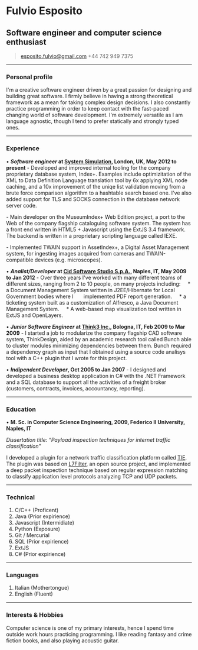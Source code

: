 # Fulvio Esposito
## Software engineer and computer science enthusiast

> [esposito.fulvio@gmail.com](mailto:esposito.fulvios@gmail.com)
> +44 742 949 7375

------

### Personal profile 

I'm a creative software engineer driven by a great passion for designing and building great software. I firmly believe in having a strong theoretical framework as a mean for taking complex design decisions. I also constantly practice programming in order to keep contact with the fast-paced changing world of software development. I'm extremely versatile as I am language agnostic, though I tend to prefer statically and strongly typed ones.

------

### Experience

&bullet; __*Software engineer* at [**System Simulation**](http://ssl.co.uk), London, UK, May 2012 to present__
\- Developed and improved internal tooling for the company proprietary database system, Index+. Examples include optimizitation of the XML to Data Definition Language translation tool by 6x applying XML node caching, and a 10x improvement of the uniqe list validation moving from a brute force comparison algorithm to a hashtable search based one. I've also added support for TLS and SOCKS connection in the database network server code.

\- Main developer on the MuseumIndex+ Web Edition project, a port to the Web of the company flagship cataloguing software system. The system has a front end written in HTML5 + Javascript using the ExtJS 3.4 framework. The backend is written in a proprietary scripting language called IEXE.  

\- Implemented TWAIN support in AssetIndex+, a Digital Asset Management system, for ingesting images acquired from cameras and TWAIN-compatible devices (e.g. microscopes).

&bullet; __*Analist/Developer* at [**Cid Software Studio S.p.A.**](http://www.cidsoftware.it), Naples, IT, May 2009 to Jan 2012__
	\- Over three years I've worked with many different teams of different sizes, ranging from 2 to 10 people, on many projects including: 
    &nbsp;&nbsp;&nbsp;&nbsp;\* a Document Management System written in J2EE/Hibernate for Local Government bodies where I
    &nbsp;&nbsp;&nbsp;&nbsp;&nbsp;&nbsp;implemented PDF report generation.
    &nbsp;&nbsp;&nbsp;&nbsp;\* a ticketing system built as a customization of Alfresco, a Java Document Management System.
    &nbsp;&nbsp;&nbsp;&nbsp;\* A web-based map visualization tool written in ExtJS and OpenLayers.


&bullet; __*Junior Software Engineer* at [**Think3 Inc.**](http://www.think3.eu), Bologna, IT, Feb 2009 to Mar 2009__
	\- I started a job to modularize the company flagship CAD software system, ThinkDesign, aided by an academic research tool called Bunch able to cluster modules minimizing dependencies between them. Bunch required a dependency graph as input that I obtained using a source code analisys tool with a C++ plugin that I wrote for this project.

&bullet; __*Indipendent Developer*, Oct 2005 to Jan 2007__
	\- I designed and developed a business desktop application in C# with the .NET Framework and a SQL database to support all the activities of a freight broker (customers, contracts, invoices, accountancy, reporting). 


------

### Education

&bullet; **M. Sc. in Computer Science Engineering, 2009, Federico II University, Naples, IT**

_Dissertation title: “Payload inspection techniques for internet traffic classification”_

I developed a plugin for a network traffic classification platform called [TIE](http://tie.comics.unina.it/). The plugin was based on [L7Filter](http://l7-filter.sourceforge.net/), an open source project, and implemented a deep packet inspection technique based on regular expression matching to classify application level protocols analyzing TCP and UDP packets.
  
------

### Technical

1. C/C++ (Proficent)
1. Java (Prior expirience)
1. Javascript (Intermidiate)
1. Python (Exposure)
1. Git / Mercurial
1. SQL (Prior expirience)
1. ExtJS
1. C# (Prior expirience)

------

### Languages

1. Italian (Mothertongue)
1. English (Fluent)

------

### Interests & Hobbies

Computer science is one of my primary interests, hence I spend time outside work hours practicing programming. I like reading fantasy and crime fiction books, and also playing acoustic guitar.
